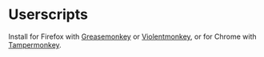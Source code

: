 # Userscripts

Install for Firefox with [Greasemonkey](https://addons.mozilla.org/en-US/firefox/addon/greasemonkey/) or [Violentmonkey](https://addons.mozilla.org/en-US/firefox/addon/violentmonkey/), or for Chrome with [Tampermonkey](https://chrome.google.com/webstore/detail/tampermonkey/dhdgffkkebhmkfjojejmpbldmpobfkfo).
